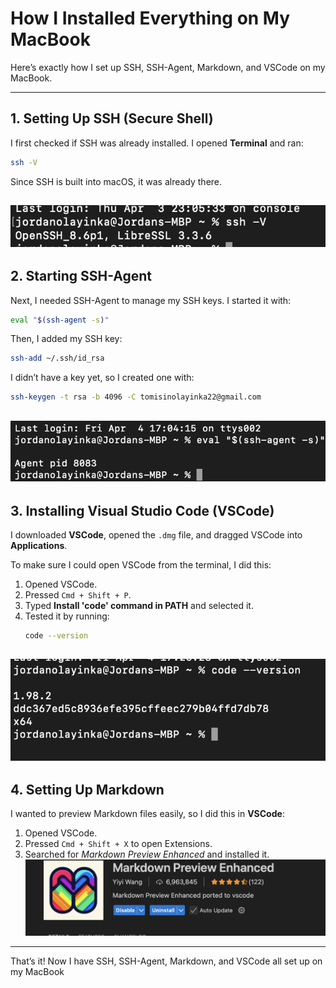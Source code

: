 
# How I Installed Everything on My MacBook

Here’s exactly how I set up SSH, SSH-Agent, Markdown, and VSCode on my MacBook. 

---

## 1. Setting Up SSH (Secure Shell)

I first checked if SSH was already installed. I opened **Terminal** and ran:
```sh
ssh -V
```
Since SSH is built into macOS, it was already there. 

![images](images/image1.png)
---

## 2. Starting SSH-Agent

Next, I needed SSH-Agent to manage my SSH keys. I started it with:
```sh
eval "$(ssh-agent -s)"
```
Then, I added my SSH key:
```sh
ssh-add ~/.ssh/id_rsa
```
I didn’t have a key yet, so I created one with:
```sh
ssh-keygen -t rsa -b 4096 -C tomisinolayinka22@gmail.com
```

![images](images/image2.png)
---
## 3. Installing Visual Studio Code (VSCode)

I downloaded **VSCode**, opened the `.dmg` file, and dragged VSCode into **Applications**.

To make sure I could open VSCode from the terminal, I did this:
1. Opened VSCode.
2. Pressed `Cmd + Shift + P`.
3. Typed **Install 'code' command in PATH** and selected it.
4. Tested it by running:
   ```sh
   code --version
   ```
![Alt text](images/image3.png)
---


## 4. Setting Up Markdown

I wanted to preview Markdown files easily, so I did this in **VSCode**:
1. Opened VSCode.
2. Pressed `Cmd + Shift + X` to open Extensions.
3. Searched for *Markdown Preview Enhanced* and installed it.
![images](images/image4.png)

---


That’s it! Now I have SSH, SSH-Agent, Markdown, and VSCode all set up on my MacBook

